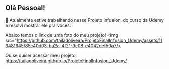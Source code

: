 ## Olá Pessoal!

🔭 Atualmente estive trabalhando nesse Projeto Infusion, do curso da Udemy e resolvi mostrar ele pra vocês.

Abaixo temos o link de uma foto do meu projeto!
 <img src="https://github.com/tailadoliveira/ProjetoFinalInfusion_Udemy/assets/113481645/85c40d03-ba2a-4f21-9e08-e4042def50a7/>
 
 Ou se quiser acessar meu projeto:
 https://tailadoliveira.github.io/ProjetoFinalInfusion_Udemy/
                                                                                                                                         
